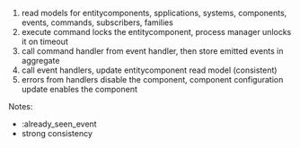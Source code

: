 1. read models for entitycomponents, spplications, systems, components, events, commands, subscribers, families
1. execute command locks the entitycomponent, process manager unlocks it on timeout
1. call command handler from event handler, then store emitted events in aggregate
1. call event handlers, update entitycomponent read model (consistent)
1. errors from handlers disable the component, component configuration update enables the component

Notes:
- :already_seen_event
- strong consistency
